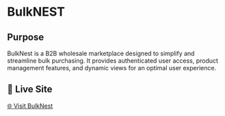 # BulkNEST

## Purpose

BulkNest is a B2B wholesale marketplace designed to simplify and streamline bulk purchasing. It provides authenticated user access, product management features, and dynamic views for an optimal user experience.

## 🔗 Live Site

[🌐 Visit BulkNest](https://bulknest.web.app/)
